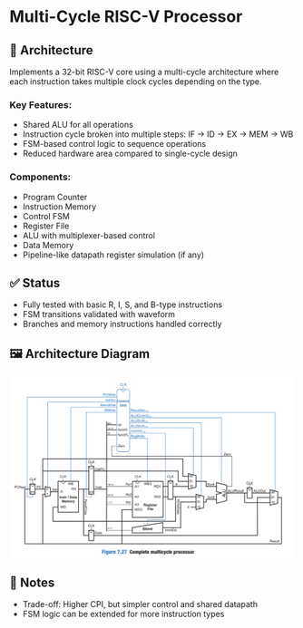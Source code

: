 # Multi-Cycle RISC-V Processor

## 🧠 Architecture

Implements a 32-bit RISC-V core using a multi-cycle architecture where each instruction takes multiple clock cycles depending on the type.

### Key Features:
- Shared ALU for all operations
- Instruction cycle broken into multiple steps: IF → ID → EX → MEM → WB
- FSM-based control logic to sequence operations
- Reduced hardware area compared to single-cycle design

### Components:
- Program Counter
- Instruction Memory
- Control FSM
- Register File
- ALU with multiplexer-based control
- Data Memory
- Pipeline-like datapath register simulation (if any)

## ✅ Status

- Fully tested with basic R, I, S, and B-type instructions
- FSM transitions validated with waveform
- Branches and memory instructions handled correctly


## 🖼️ Architecture Diagram

![MultiCycle Datapath](../images/Multicycle_Processor.png)

## 📌 Notes

- Trade-off: Higher CPI, but simpler control and shared datapath
- FSM logic can be extended for more instruction types
